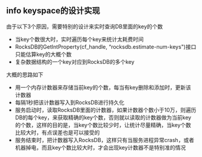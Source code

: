 ## info keyspace的设计实现
由于以下3个原因，需要特别的设计来实时查询DB里面的key的个数

* 当key个数很大时，实时遍历每个key来统计太耗费时间
* RocksDB的GetIntProperty(cf_handle, “rocksdb.estimate-num-keys")接口只能估算key的大概个数
* 复杂数据结构的一个key对应到RocksDB的多个key

大概的思路如下

* 用一个内存计数器来存储当前key的个数，每当有key删除和添加时，更新该计数器
* 每隔1秒把该计数器写入到RocksDB进行持久化
* 服务启动时，读取RocksDB里面的计数器，如果计数器个数小于10万，则遍历DB的每个key，来获取精确的key个数，否则就以读取的计数器做为当前key的个数，这样的目的是，当key个数比较少时，让统计尽量精确，当key个数比较大时，有点误差也是可以接受的
* 服务结束时，把计数器写入RocksDB，这样只有当服务进程异常crash，或者机器掉电，而且key个数比较大时，才会出现key计数器不是特别准的情况


